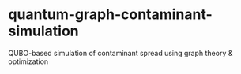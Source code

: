 # quantum-graph-contaminant-simulation
QUBO-based simulation of contaminant spread using graph theory &amp; optimization

